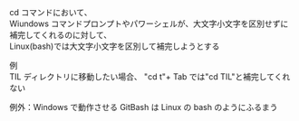 cd コマンドにおいて、  
Wiundows コマンドプロンプトやパワーシェルが、大文字小文字を区別せずに補完してくれるのに対して、  
Linux(bash)では大文字小文字を区別して補完しようとする

例  
TIL ディレクトリに移動したい場合、
"cd t"+ Tab では"cd TIL"と補完してくれない

例外：Windows で動作させる GitBash は Linux の bash のようにふるまう
